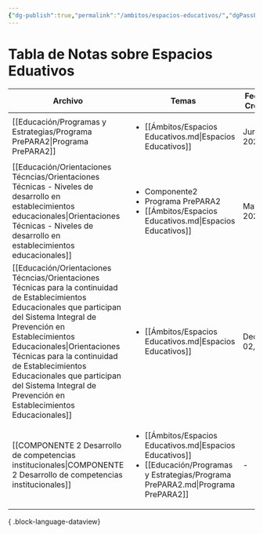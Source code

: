 ```yaml
---
{"dg-publish":true,"permalink":"/ambitos/espacios-educativos/","dgPassFrontmatter":true,"noteIcon":"","updated":"2025-06-23T20:18:40.974-04:00"}
---
```


# Tabla de Notas sobre Espacios Eduativos
| Archivo                                                                                                                                                                                                                                                                                                                                                                    | Temas                                                                                                                                                             | Fecha de Creación |
| -------------------------------------------------------------------------------------------------------------------------------------------------------------------------------------------------------------------------------------------------------------------------------------------------------------------------------------------------------------------------- | ----------------------------------------------------------------------------------------------------------------------------------------------------------------- | ----------------- |
| [[Educación/Programas y Estrategias/Programa PrePARA2\|Programa PrePARA2]]                                                                                                                                                                                                                                                                                              | <ul><li>[[Ámbitos/Espacios Educativos.md\\|Espacios Educativos]]</li></ul>                                                                                        | June 16, 2025     |
| [[Educación/Orientaciones Técncias/Orientaciones Técnicas - Niveles de desarrollo en establecimientos educacionales\|Orientaciones Técnicas - Niveles de desarrollo en establecimientos educacionales]]                                                                                                                                                                 | <ul><li>Componente2</li><li>Programa PrePARA2</li><li>[[Ámbitos/Espacios Educativos.md\\|Espacios Educativos]]</li></ul>                                          | May 08, 2020      |
| [[Educación/Orientaciones Técncias/Orientaciones Técnicas para la continuidad de Establecimientos Educacionales que participan del Sistema Integral de Prevención en Establecimientos Educacionales\|Orientaciones Técnicas para la continuidad de Establecimientos Educacionales que participan del Sistema Integral de Prevención en Establecimientos Educacionales]] | <ul><li>[[Ámbitos/Espacios Educativos.md\\|Espacios Educativos]]</li></ul>                                                                                        | December 02, 2024 |
| [[COMPONENTE 2 Desarrollo de competencias institucionales\|COMPONENTE 2 Desarrollo de competencias institucionales]]                                                                                                                                                                                                                                                    | <ul><li>[[Ámbitos/Espacios Educativos.md\\|Espacios Educativos]]</li><li>[[Educación/Programas y Estrategias/Programa PrePARA2.md\\|Programa PrePARA2]]</li></ul> | \-                |

{ .block-language-dataview}


